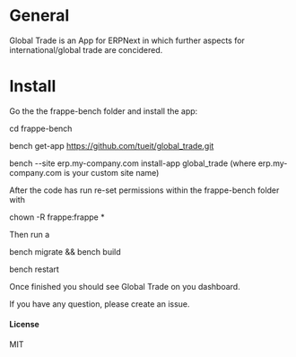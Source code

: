 # General

Global Trade is an App for ERPNext in which further aspects for international/global trade are concidered.

# Install

Go the the frappe-bench folder and install the app:

cd frappe-bench

bench get-app https://github.com/tueit/global_trade.git

bench --site erp.my-company.com install-app global_trade (where erp.my-company.com is your custom site name)

After the code has run re-set permissions within the frappe-bench folder with

chown -R frappe:frappe *

Then run a

bench migrate && bench build

bench restart

Once finished you should see Global Trade on you dashboard.

If you have any question, please create an issue.

#### License

MIT
